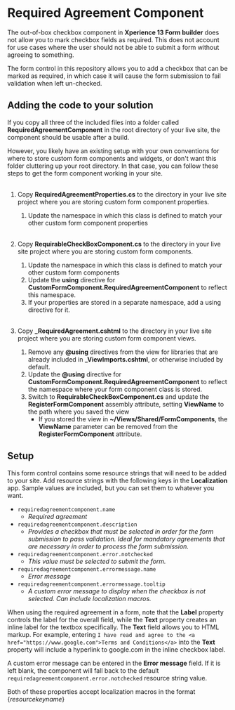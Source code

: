 # Required Agreement Component
The out-of-box checkbox component in **Xperience 13 Form builder** does not allow you to mark checkbox fields as required. This does not account for use cases where the user should not be able to submit a form without agreeing to something. 

The form control in this repository allows you to add a checkbox that can be marked as required, in which case it will cause the form submission to fail validation when left un-checked.

## Adding the code to your solution
If you copy all three of the included files into a folder called **RequiredAgreementComponent** in the root directory of your live site, the component should be usable after a build. 

However, you likely have an existing setup with your own conventions for where to store custom form components and widgets, or don't want this folder cluttering up your root directory. In that case, you can follow these steps to get the form component working in your site. <br/><br/>
1. Copy **RequiredAgreementProperties.cs** to the directory in your live site project where you are storing custom form component properties.
   1. Update the namespace in which this class is defined to match your other custom form component properties <br/><br/>

1. Copy **RequirableCheckBoxComponent.cs** to the directory in your live site project where you are storing custom form components.
   1. Update the namespace in which this class is defined to match your other custom form components
   1. Update the **using** directive for **CustomFormComponent.RequiredAgreementComponent** to reflect this namespace.
   1. If your properties are stored in a separate namespace, add a using directive for it. <br/><br/>

1. Copy **_RequiredAgreement.cshtml** to the directory in your live site project where you are storing custom form component views.
   1. Remove any **@using** directives from the view for libraries that are already included in **_ViewImports.cshtml**, or otherwise included by default.
   1. Update the **@using** directive for **CustomFormComponent.RequiredAgreementComponent** to reflect the namespace where your form component class is stored.
   1. Switch to **RequirableCheckBoxComponent.cs** and update the **RegisterFormComponent** assembly attribute, setting **ViewName** to the path where you saved the view
      * If you stored the view in **~/Views/Shared/FormComponents**, the **ViewName** parameter can be removed from the **RegisterFormComponent** attribute.

## Setup
This form control contains some resource strings that will need to be added to your site. Add resource strings with the following keys in the **Localization** app. Sample values are included, but you can set them to whatever you want.
* `requiredagreementcomponent.name`
   * *Required agreement*
* `requiredagreementcomponent.description`
   * *Provides a checkbox that must be selected in order for the form submission to pass validation. Ideal for mandatory agreements that are necessary in order to process the form submission.*
* `requiredagreementcomponent.error.notchecked`
   * *This value must be selected to submit the form.*
* `requiredagreementcomponent.errormessage.name`
   * *Error message*
* `requiredagreementcomponent.errormessage.tooltip`
  * *A custom error message to display when the checkbox is not selected. Can include localization macros.*

When using the required agreement in a form, note that the **Label** property controls the label for the overall field, while the **Text** property creates an inline label for the textbox specifically. The **Text** field allows you to HTML markup. For example, entering `I have read and agree to the <a href="https://www.google.com">Terms and Conditions</a>` into the **Text** property will include a hyperlink to google.com in the inline checkbox label.

A custom error message can be entered in the **Error message** field. If it is left blank, the component will fall back to the default `requiredagreementcomponent.error.notchecked` resource string value.

Both of these properties accept localization macros in the format {$resourcekeyname$}